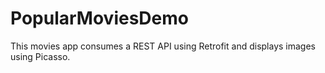 # PopularMoviesDemo
This movies app consumes a REST API using Retrofit and displays images using Picasso.
